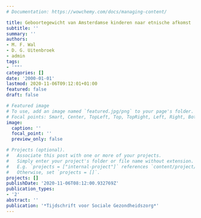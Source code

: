 ```yaml
---
# Documentation: https://wowchemy.com/docs/managing-content/

title: Geboortegewicht van Amsterdamse kinderen naar etnische afkomst
subtitle: ''
summary: ''
authors:
- M. F. Wal
- D. G. Uitenbroek
- admin
tags:
- '""'
categories: []
date: '2000-01-01'
lastmod: 2020-11-06T09:12:01+01:00
featured: false
draft: false

# Featured image
# To use, add an image named `featured.jpg/png` to your page's folder.
# Focal points: Smart, Center, TopLeft, Top, TopRight, Left, Right, BottomLeft, Bottom, BottomRight.
image:
  caption: ''
  focal_point: ''
  preview_only: false

# Projects (optional).
#   Associate this post with one or more of your projects.
#   Simply enter your project's folder or file name without extension.
#   E.g. `projects = ["internal-project"]` references `content/project/deep-learning/index.md`.
#   Otherwise, set `projects = []`.
projects: []
publishDate: '2020-11-06T08:12:00.932769Z'
publication_types:
- '2'
abstract: ''
publication: '*Tijdschrift voor Sociale Gezondheidszorg*'
---
```

